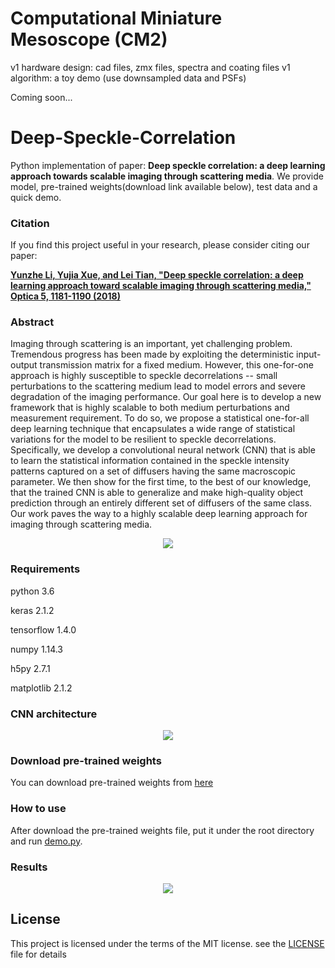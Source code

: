# Computational Miniature Mesoscope (CM2)
v1 hardware design: cad files, zmx files, spectra and coating files
v1 algorithm: a toy demo (use downsampled data and PSFs)

Coming soon...
# Deep-Speckle-Correlation
Python implementation of paper: **Deep speckle correlation: a deep learning approach towards scalable imaging through scattering media**. We provide model, pre-trained weights(download link available below), test data and a quick demo.


### Citation
If you find this project useful in your research, please consider citing our paper:

[**Yunzhe Li, Yujia Xue, and Lei Tian, "Deep speckle correlation: a deep learning approach toward scalable imaging through scattering media," Optica 5, 1181-1190 (2018)**](https://www.osapublishing.org/optica/abstract.cfm?uri=optica-5-10-1181)


### Abstract
Imaging through scattering is an important, yet challenging problem. Tremendous progress has been made by exploiting the deterministic input-output transmission matrix for a fixed medium. However, this one-for-one approach is highly susceptible to speckle decorrelations -- small perturbations to the scattering medium lead to model errors and severe degradation of the imaging performance. Our goal here is to develop a new framework that is highly scalable to both medium perturbations and measurement requirement.  To do so, we propose a statistical one-for-all deep learning technique that encapsulates a wide range of statistical variations for the model to be resilient to speckle decorrelations. Specifically, we develop a convolutional neural network (CNN) that is able to learn the statistical information contained in the speckle intensity patterns captured on a set of diffusers having the same macroscopic parameter. We then show for the first time, to the best of our knowledge, that the trained CNN is able to generalize and make high-quality object prediction through an entirely different set of  diffusers of the same class. Our work paves the way to a highly scalable deep learning approach for imaging through scattering media. 

<p align="center">
  <img src="/images/img1.png">
</p>


### Requirements
python 3.6

keras 2.1.2

tensorflow 1.4.0

numpy 1.14.3

h5py 2.7.1

matplotlib 2.1.2


### CNN architecture
<p align="center">
  <img src="/images/img2.png">
</p>


### Download pre-trained weights
You can download pre-trained weights from [here](https://www.dropbox.com/s/e1qcrv9o3i0h8z3/pretrained_weights.hdf5?dl=0)


### How to use
After download the pre-trained weights file, put it under the root directory and run [demo.py](demo.py).


### Results
<p align="center">
  <img src="/images/img3.png">
</p>


## License
This project is licensed under the terms of the MIT license. see the [LICENSE](LICENSE) file for details
